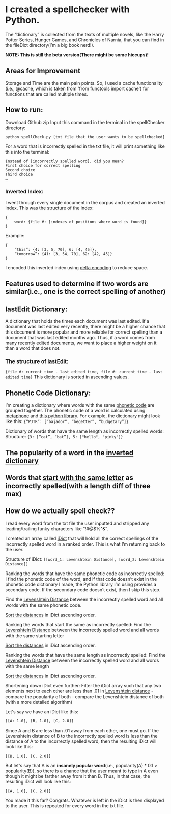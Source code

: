 # I created a spellchecker with Python. 
The “dictionary” is collected from the texts of multiple novels, like the Harry Potter Series, Hunger Games, and Chronicles of Narnia, that you can find in the fileDict directory(I’m a big book nerd!). 

**NOTE: This is still the beta version(There might be some hiccups)!**
## Areas for Improvement 
Storage and Time are the main pain points. 
So, I used a cache functionality (i.e., @cache, which is taken from 'from functools import cache') for functions that are called multiple times. 

## How to run:
Download Github zip 
Input this command in the terminal in the spellChecker directory:

`python spellCheck.py [txt file that the user wants to be spellchecked]`

For a word that is incorrectly spelled in the txt file, it will print something like this into the terminal:
```
Instead of [incorrectly spelled word], did you mean?
First choice for correct spelling
Second choice
Third choice
…
```

### Inverted Index:
I went through every single document in the corpus and created an inverted index.
This was the structure of the index:
```
{
	word: {file #: [indexes of positions where word is found]}
}
```

Example:
```
{
	“this”: {4: [3, 5, 70], 6: [4, 45]},
	“tomorrow”: {41: [3, 54, 70], 62: [42, 45]}
}
```

I encoded this inverted index using [delta encoding](https://github.com/RachaelSMathew/spellChecker/blob/2fd9d16e9638dfbbd6503e47e78461047765b133/spellCheck.py#L121) to reduce space.

## Features used to determine if two words are similar(i.e., one is the correct spelling of another)

## lastEdit Dictionary: 
A dictionary that holds the times each document was last edited. 
If a document was last edited very recently, there might be a higher chance that this document is more popular and more reliable for correct spelling than a document that was last edited months ago. 
Thus, if a word comes from many recently edited documents, we want to place a higher weight on it than a word that does not. 

### The structure of [lastEdit](https://github.com/RachaelSMathew/spellChecker/blob/1342ebf17b79052d2e37c9affcc1925738bee0f5/spellCheck.py):
`{file #: current time - last edited time, file #: current time - last edited time}`
This dictionary is sorted in ascending values.

## Phonetic Code Dictionary:
I’m creating a dictionary where words with the same [phonetic code](https://en.wikipedia.org/wiki/Phonetic_algorithm) are grouped together. The phonetic code of a word is calculated using [metaphone](https://en.wikipedia.org/wiki/Metaphone) and [this python library](https://pypi.org/project/Metaphone/). 
For example, the dictionary might look like this:
`{“PJTR“: [“bajador“, “begetter”, “budgetary”]}`

Dictionary of words that have the same length as incorrectly spelled words:
Structure:
`{3: [“cat”, “bat”], 5: ["hello", "pinky"]}`

## The popularity of a word in the [inverted dictionary](https://github.com/RachaelSMathew/spellChecker/blob/2fd9d16e9638dfbbd6503e47e78461047765b133/spellCheck.py#L128)

## Words that [start with the same letter](https://github.com/RachaelSMathew/spellChecker/blob/2fd9d16e9638dfbbd6503e47e78461047765b133/spellCheck.py#L139) as incorrectly spelled(with a length diff of three max)

## How do we actually spell check??
I read every word from the txt file the user inputted and stripped any leading/trailing funky characters like “!#@$%^&”. 

I created an array called [iDict](https://github.com/RachaelSMathew/spellChecker/blob/2fd9d16e9638dfbbd6503e47e78461047765b133/spellCheck.py#L172) that will hold all the correct spellings of the incorrectly spelled word in a ranked order. This is what I’m returning back to the user. 

Structure of iDict:
`[[word_1: Levenshtein Distance], [word_2: Levenshtein Distance]]`

Ranking the words that have the same phonetic code as incorrectly spelled:
I find the phonetic code of the word, and if that code doesn’t exist in the phonetic code dictionary I made, the Python library I’m using provides a secondary code.
If the secondary code doesn’t exist, then I skip this step. 

Find the [Levenshtein Distance](https://www.educative.io/answers/the-levenshtein-distance-algorithm) between the incorrectly spelled word and all words with the same phonetic code.

[Sort the distances](https://github.com/RachaelSMathew/spellChecker/blob/2fd9d16e9638dfbbd6503e47e78461047765b133/spellCheck.py#L177) in iDict ascending order. 

Ranking the words that start the same as incorrectly spelled:
Find the [Levenshtein Distance](https://www.educative.io/answers/the-levenshtein-distance-algorithm) between the incorrectly spelled word and all words with the same starting letter

[Sort the distances](https://github.com/RachaelSMathew/spellChecker/blob/2fd9d16e9638dfbbd6503e47e78461047765b133/spellCheck.py#L177) in iDict ascending order. 

Ranking the words that have the same length as incorrectly spelled:
Find the [Levenshtein Distance](https://www.educative.io/answers/the-levenshtein-distance-algorithm) between the incorrectly spelled word and all words with the same length

[Sort the distances](https://github.com/RachaelSMathew/spellChecker/blob/2fd9d16e9638dfbbd6503e47e78461047765b133/spellCheck.py#L177) in iDict ascending order. 

Shortening down iDict even further:
Filter the iDict array such that any two elements next to each other are less than .01 in [Levenshtein distance](https://github.com/RachaelSMathew/spellChecker/blob/2fd9d16e9638dfbbd6503e47e78461047765b133/spellCheck.py#L202C8-L202C8)
	- compare the popularity of both 
	- compare the Levenshtein distance of both (with a more detailed algorithm)

Let's say we have an iDict like this:

`[[A: 1.0], [B, 1.0], [C, 2.0]]`

Since A and B are less than .01 away from each other, one must go.
If the Levenshtein distance of B to the incorrectly spelled word is less than the distance of A to the incorrectly spelled word, then the resulting iDict will look like this:

`[[B, 1.0], [C, 2.0]]`

But let's say that A is an **insanely popular word**(i.e., popularity(A) * 0.1 > popularity(B)), so there is a chance that the user meant to type in A even though it might be farther away from it than B.
Thus, in that case, the resulting iDict will look like this:

`[[A, 1.0], [C, 2.0]]`

You made it this far? Congrats. 
Whatever is left in the iDict is then displayed to the user. This is repeated for every word in the txt file. 
